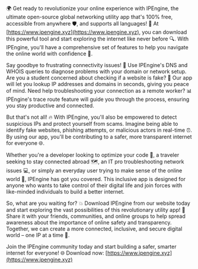 🌍 Get ready to revolutionize your online experience with IPEngine, the ultimate open-source global networking utility app that's 100% free, accessible from anywhere 🛡️, and supports all languages! 💬 At [https://www.ipengine.xyz](https://www.ipengine.xyz), you can download this powerful tool and start exploring the internet like never before 🔍. With IPEngine, you'll have a comprehensive set of features to help you navigate the online world with confidence 📡.

Say goodbye to frustrating connectivity issues! 👋 Use IPEngine's DNS and WHOIS queries to diagnose problems with your domain or network setup. Are you a student concerned about checking if a website is fake? 💸 Our app will let you lookup IP addresses and domains in seconds, giving you peace of mind. Need help troubleshooting your connection as a remote worker? 📊 IPEngine's trace route feature will guide you through the process, ensuring you stay productive and connected.

But that's not all! 🔥 With IPEngine, you'll also be empowered to detect suspicious IPs and protect yourself from scams. Imagine being able to identify fake websites, phishing attempts, or malicious actors in real-time ⏰. By using our app, you'll be contributing to a safer, more transparent internet for everyone 🌐.

Whether you're a developer looking to optimize your code 🚀, a traveler seeking to stay connected abroad 🗺️, an IT pro troubleshooting network issues 💻, or simply an everyday user trying to make sense of the online world 🤔, IPEngine has got you covered. This inclusive app is designed for anyone who wants to take control of their digital life and join forces with like-minded individuals to build a better internet.

So, what are you waiting for? 💥 Download IPEngine from our website today and start exploring the vast possibilities of this revolutionary utility app! 🚀 Share it with your friends, communities, and online groups to help spread awareness about the importance of online safety and transparency. Together, we can create a more connected, inclusive, and secure digital world – one IP at a time 💪.

Join the IPEngine community today and start building a safer, smarter internet for everyone! 🌐 Download now: [https://www.ipengine.xyz](https://www.ipengine.xyz)